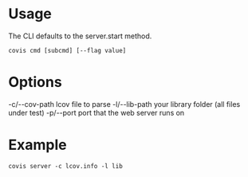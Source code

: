 # Usage

The CLI defaults to the server.start method.

    covis cmd [subcmd] [--flag value]

# Options

  -c/--cov-path    lcov file to parse
  -l/--lib-path    your library folder (all files under test)
  -p/--port        port that the web server runs on

# Example

    covis server -c lcov.info -l lib
